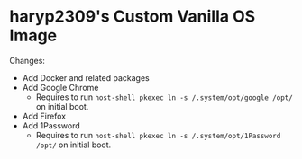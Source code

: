 # haryp2309's Custom Vanilla OS Image
 
Changes:
- Add Docker and related packages
- Add Google Chrome
  - Requires to run `host-shell pkexec ln -s /.system/opt/google /opt/` on initial boot.
- Add Firefox
- Add 1Password
  - Requires to run `host-shell pkexec ln -s /.system/opt/1Password /opt/` on initial boot.
